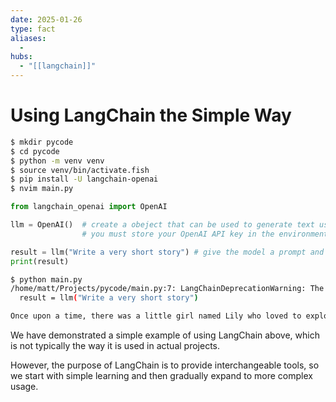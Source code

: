 ```yaml
---
date: 2025-01-26
type: fact
aliases:
  -
hubs:
  - "[[langchain]]"
---
```


# Using LangChain the Simple Way

```bash
$ mkdir pycode
$ cd pycode
$ python -m venv venv
$ source venv/bin/activate.fish
$ pip install -U langchain-openai
$ nvim main.py
```

```python
from langchain_openai import OpenAI

llm = OpenAI()  # create a obeject that can be used to generate text using the model
                # you must store your OpenAI API key in the environment variable OPENAI_API_KEY

result = llm("Write a very short story") # give the model a prompt and get the result
print(result)
```

```bash
$ python main.py
/home/matt/Projects/pycode/main.py:7: LangChainDeprecationWarning: The method `BaseLLM.__call__` was deprecated in langchain-core 0.1.7 and will be removed in 1.0. Use :meth:`~invoke` instead.
  result = llm("Write a very short story")

Once upon a time, there was a little girl named Lily who loved to explore the forest near her house. One day, while she was wandering through the trees, she stumbled upon a magical fairy. The fairy granted her three wishes, but warned her to use them wisely. Lily thought long and hard about what she wanted and finally asked for a beautiful garden, a loyal pet unicorn, and the ability to fly. The fairy granted her wishes and from that day on, Lily spent her days playing in her magical garden, riding her unicorn, and soaring through the sky. She never forgot the lesson the fairy taught her about making wise choices, and she lived happily ever after.
```

We have demonstrated a simple example of using LangChain above, which is not typically the way it is used in actual projects.

However, the purpose of LangChain is to provide interchangeable tools, so we start with simple learning and then gradually expand to more complex usage.





